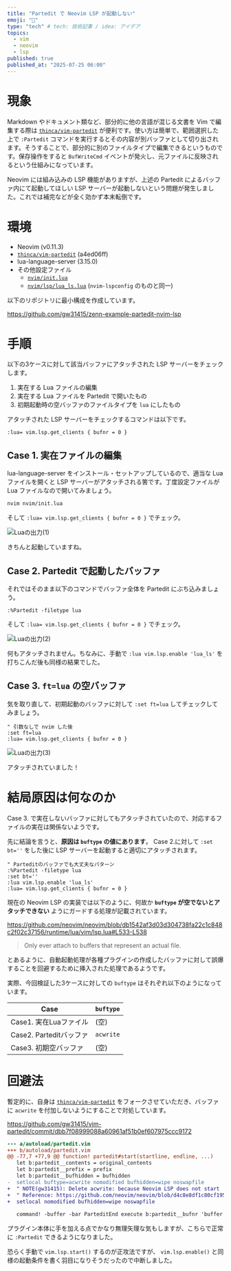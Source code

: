 ```yaml
---
title: "Partedit で Neovim LSP が起動しない"
emoji: "🤖"
type: "tech" # tech: 技術記事 / idea: アイデア
topics:
  - vim
  - neovim
  - lsp
published: true
published_at: "2025-07-25 06:00"
---
```


# 現象

Markdown やドキュメント類など、部分的に他の言語が混じる文書を Vim で編集する際は [`thinca/vim-partedit`](https://github.com/thinca/vim-partedit) が便利です。使い方は簡単で、範囲選択した上で `:Partedit` コマンドを実行するとその内容が別バッファとして切り出されます。そうすることで、部分的に別のファイルタイプで編集できるというものです。保存操作をすると `BufWriteCmd` イベントが発火し、元ファイルに反映されるという仕組みになっています。

Neovim には組み込みの LSP 機能がありますが、上述の Partedit によるバッファ内にて起動してほしい LSP サーバーが起動しないという問題が発生しました。これでは補完などが全く効かず本末転倒です。


# 環境

- Neovim (v0.11.3)
- [`thinca/vim-partedit`](https://github.com/thinca/vim-partedit) (a4ed06ff)
- lua-language-server (3.15.0)
- その他設定ファイル
  - [`nvim/init.lua`](https://github.com/gw31415/zenn-example-partedit-nvim-lsp/blob/main/nvim/init.lua)
  - [`nvim/lsp/lua_ls.lua`](https://github.com/gw31415/zenn-example-partedit-nvim-lsp/blob/main/nvim/lsp/lua_ls.lua) (`nvim-lspconfig` のものと同一)

以下のリポジトリに最小構成を作成しています。

https://github.com/gw31415/zenn-example-partedit-nvim-lsp

# 手順

以下の3ケースに対して該当バッファにアタッチされた LSP サーバーをチェックします。

1. 実在する Lua ファイルの編集
2. 実在する Lua ファイルを Partedit で開いたもの
3. 初期起動時の空バッファのファイルタイプを `lua` にしたもの

アタッチされた LSP サーバーをチェックするコマンドは以下です。

```vim
:lua= vim.lsp.get_clients { bufnr = 0 }
```

## Case 1. 実在ファイルの編集

lua-language-server をインストール・セットアップしているので、適当な Lua ファイルを開くと LSP サーバーがアタッチされる筈です。丁度設定ファイルが Lua ファイルなので開いてみましょう。

```bash
nvim nvim/init.lua
```

そして `:lua= vim.lsp.get_clients { bufnr = 0 }` でチェック。

![Luaの出力(1)](/images/f5982c009c0158/lua-output-case1.png)

きちんと起動していますね。

## Case 2. Partedit で起動したバッファ

それではそのまま以下のコマンドでバッファ全体を Partedit にぶち込みましょう。

```vim
:%Partedit -filetype lua
```

そして `:lua= vim.lsp.get_clients { bufnr = 0 }` でチェック。

![Luaの出力(2)](/images/f5982c009c0158/lua-output-case2.png)

何もアタッチされません。ちなみに、手動で `:lua vim.lsp.enable 'lua_ls'` を打ちこんだ後も同様の結果でした。

## Case 3. `ft=lua` の空バッファ

気を取り直して、初期起動のバッファに対して `:set ft=lua` してチェックしてみましょう。

```vim
" 引数なしで nvim した後
:set ft=lua
:lua= vim.lsp.get_clients { bufnr = 0 }
```

![Luaの出力(3)](/images/f5982c009c0158/lua-output-case3.png)

アタッチされていました！

# 結局原因は何なのか

Case 3. で実在しないバッファに対してもアタッチされていたので、対応するファイルの実在は関係ないようです。

先に結論を言うと、**原因は `buftype` の値にあります**。 Case 2.に対して `:set bt=''` をした後に LSP サーバーを起動すると適切にアタッチされます。

```vim
" Parteditのバッファでも大丈夫なパターン
:%Partedit -filetype lua
:set bt=''
:lua vim.lsp.enable 'lua_ls'
:lua= vim.lsp.get_clients { bufnr = 0 }
```

現在の Neovim LSP の実装では以下のように、何故か **`buftype` が空でないとアタッチできない** ようにガードする処理が記載されています。

https://github.com/neovim/neovim/blob/db1542af3d03d304738fa22c1c848c2f02c37156/runtime/lua/vim/lsp.lua#L533-L538

> Only ever attach to buffers that represent an actual file.

とあるように、自動起動処理が各種プラグインの作成したバッファに対して誤爆することを回避するために挿入された処理であるようです。

実際、今回検証した3ケースに対しての `buftype` はそれぞれ以下のようになっています。

| Case | `buftype` |
|------|---------|
| Case1. 実在Luaファイル | (空) |
| Case2. Parteditバッファ | `acwrite` |
| Case3. 初期空バッファ | (空) |


# 回避法

暫定的に、自身は [`thinca/vim-partedit`](https://github.com/thinca/vim-partedit) をフォークさせていただき、バッファに `acwrite` を付加しないようにすることで対処しています。

https://github.com/gw31415/vim-partedit/commit/dbb7f08999088a60961af51b0ef607975ccc9172

```diff vim
--- a/autoload/partedit.vim
+++ b/autoload/partedit.vim
@@ -77,7 +77,9 @@ function! partedit#start(startline, endline, ...)
   let b:partedit__contents = original_contents
   let b:partedit__prefix = prefix
   let b:partedit__bufhidden = bufhidden
-  setlocal buftype=acwrite nomodified bufhidden=wipe noswapfile
+  " NOTE(gw31415): Delete acwrite: because Neovim LSP does not start
+  " Reference: https://github.com/neovim/neovim/blob/d4c8e8df1c80cf195dc1d1b98c1c8429dd3f43ed/runtime/lua/vim/lsp.lua#L535-L537
+  setlocal nomodified bufhidden=wipe noswapfile
 
   command! -buffer -bar ParteditEnd execute b:partedit__bufnr 'buffer'
```

プラグイン本体に手を加える点でかなり無理矢理な気もしますが、こちらで正常に `:Partedit` できるようになりました。

恐らく手動で `vim.lsp.start()` するのが正攻法ですが、 `vim.lsp.enable()` と同様の起動条件を書く羽目になりそうだったので中断しました。
